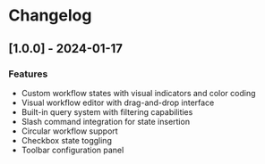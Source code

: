 # Changelog

## [1.0.0] - 2024-01-17

### Features
- Custom workflow states with visual indicators and color coding
- Visual workflow editor with drag-and-drop interface
- Built-in query system with filtering capabilities
- Slash command integration for state insertion
- Circular workflow support
- Checkbox state toggling
- Toolbar configuration panel
